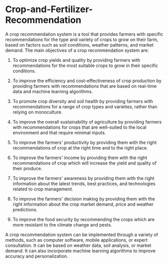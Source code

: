 # <h1>Crop-and-Fertilizer-Recommendation</h1>

A crop recommendation system is a tool that provides farmers with specific recommendations for the type and variety of crops to grow on their farm, based on factors such as soil conditions, weather patterns, and market demand. The main objectives of a crop recommendation system are:

1) To optimize crop yields and quality by providing farmers with recommendations for the most suitable crops to grow in their specific conditions.

2) To improve the efficiency and cost-effectiveness of crop production by providing farmers with recommendations that are based on real-time data and machine learning algorithms.

3) To promote crop diversity and soil health by providing farmers with recommendations for a range of crop types and varieties, rather than relying on monoculture.

4) To improve the overall sustainability of agriculture by providing farmers with recommendations for crops that are well-suited to the local environment and that require minimal inputs.

5) To improve the farmers' productivity by providing them with the right recommendations of crop at the right time and to the right place.

6) To improve the farmers' income by providing them with the right recommendations of crop which will increase the yield and quality of their produce.

7) To improve the farmers' awareness by providing them with the right information about the latest trends, best practices, and technologies related to crop management.

8) To improve the farmers' decision making by providing them with the right information about the crop market demand, price and weather predictions.

9) To improve the food security by recommending the crops which are more resistant to the climate change and pests.

A crop recommendation system can be implemented through a variety of methods, such as computer software, mobile applications, or expert consultation. It can be based on weather data, soil analysis, or market demand. It can also incorporate machine learning algorithms to improve accuracy and personalization.
